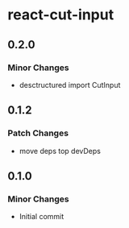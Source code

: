 # react-cut-input

## 0.2.0

### Minor Changes

- desctructured import CutInput

## 0.1.2

### Patch Changes

- move deps top devDeps

## 0.1.0

### Minor Changes

- Initial commit
